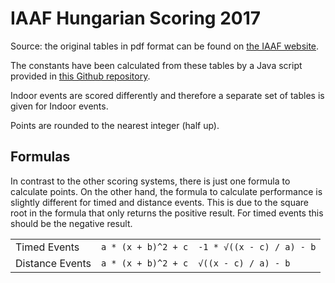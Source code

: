 # IAAF Hungarian Scoring 2017

Source: the original tables in pdf format can be found on [the IAAF website](https://www.iaaf.org/about-iaaf/documents/technical).

The constants have been calculated from these tables by a Java script provided in [this Github repository](https://www.github.com/maximmoinat/ScoringTablesIAAF).

Indoor events are scored differently and therefore a separate set of tables is given for Indoor events.

Points are rounded to the nearest integer (half up).

## Formulas
In contrast to the other scoring systems, there is just one formula to calculate points.
On the other hand, the formula to calculate performance is slightly different for timed and distance events. This is due to the square root in the formula that only returns the positive result. For timed events this should be the negative result.

||||
|--|--|--|
|Timed Events | `a * (x + b)^2 + c` | `-1 * √((x - c) / a) - b` |
|Distance Events | `a * (x + b)^2 + c` | `√((x - c) / a) - b` |

